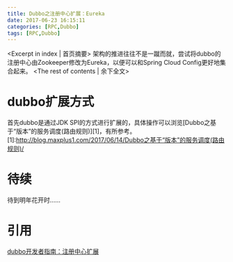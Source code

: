 ```yaml
---
title: Dubbo之注册中心扩展：Eureka
date: 2017-06-23 16:15:11
categories: [RPC,Dubbo]
tags: [RPC,Dubbo]
---
```

<Excerpt in index | 首页摘要>
架构的推进往往不是一蹴而就，尝试将dubbo的注册中心由Zookeeper修改为Eureka，以便可以和Spring Cloud Config更好地集合起来。<!-- more -->
<The rest of contents | 余下全文>

# dubbo扩展方式
首先dubbo是通过JDK SPI的方式进行扩展的，具体操作可以浏览[Dubbo之基于“版本”的服务调度(路由规则)][1]，有所参考。
[1]:http://blog.maxplus1.com/2017/06/14/Dubbo之基于“版本”的服务调度(路由规则)/

# 待续
待到明年花开时……


# 引用
[dubbo开发者指南：注册中心扩展](http://dubbo.io/Developer+Guide-zh.htm#DeveloperGuide-zh-%E6%B3%A8%E5%86%8C%E4%B8%AD%E5%BF%83%E6%89%A9%E5%B1%95)
